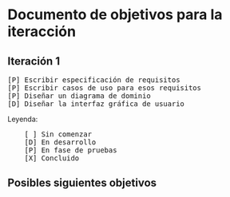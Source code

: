 # Documento de objetivos para la iteracción
## Iteración 1
<pre>
[P] Escribir especificación de requisitos
[P] Escribir casos de uso para esos requisitos
[P] Diseñar un diagrama de dominio
[D] Diseñar la interfaz gráfica de usuario
</pre>
Leyenda:
<pre>
    [ ] Sin comenzar
    [D] En desarrollo
    [P] En fase de pruebas
    [X] Concluido
</pre>
## Posibles siguientes objetivos

